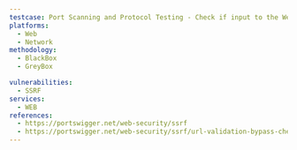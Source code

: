 ```yaml
---
testcase: Port Scanning and Protocol Testing - Check if input to the Web (HTTP/HTTPS) service can be used to scan internal ports or test other protocols (e.g., http://127.0.0.1:22/, ftp://localhost/) by observing error messages, timing delays, or differences in response
platforms: 
  - Web
  - Network
methodology: 
  - BlackBox
  - GreyBox

vulnerabilities:
  - SSRF
services:
  - WEB
references:
  - https://portswigger.net/web-security/ssrf
  - https://portswigger.net/web-security/ssrf/url-validation-bypass-cheat-sheet
---
```

